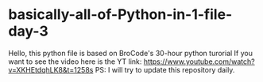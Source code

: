 # basically-all-of-Python-in-1-file-day-3
Hello, this python file is based on BroCode's 30-hour python turorial
If you want to see the video here is the YT link: https://www.youtube.com/watch?v=XKHEtdqhLK8&t=1258s
PS: I will try to update this repository daily.
